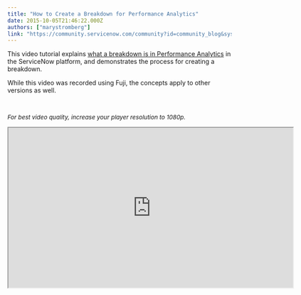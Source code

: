 ```yaml
---
title: "How to Create a Breakdown for Performance Analytics"
date: 2015-10-05T21:46:22.000Z
authors: ["marystromberg"]
link: "https://community.servicenow.com/community?id=community_blog&sys_id=633d6ee5dbd0dbc01dcaf3231f96192d"
---
```

<p>This video tutorial explains <a title="ki.servicenow.com/index.php?title=Creating_Breakdowns#gsc.tab=0" href="http://wiki.servicenow.com/index.php?title=Creating_Breakdowns#gsc.tab=0">what a breakdown is in Performance Analytics</a> in the ServiceNow platform, and demonstrates the process for creating a breakdown.</p><p></p><p>While this video was recorded using Fuji, the concepts apply to other versions as well.</p><p><span style="font-size: 13.3333330154419px;"><br/></span></p><p><span style="font-size: 13.3333330154419px;"><em>For best video quality, increase your player resolution to 1080p.</em></span></p><p></p><p><iframe src="https://youtube.com/embed/dQKShcTXupA" width="640" height="360"/></p><p></p><p>For more information on Performance Analytics, see:</p><p><a href="http://wiki.servicenow.com/index.php?title=Performance_Analytics" title="http://wiki.servicenow.com/index.php?title=Performance_Analytics">Performance Analytics </a></p><p><a href="http://wiki.servicenow.com/index.php?title=Creating_Breakdowns#gsc.tab=0" title="http://wiki.servicenow.com/index.php?title=Creating_Breakdowns#gsc.tab=0">Creating Breakdowns </a></p><p><a __default_attr="194884" __jive_macro_name="thread" class="jive_macro_thread jive_macro" data-orig-content="Can you create a breakdown off of a free text field?" href="/community?id=community_question&sys_id=c29eb665db58dbc01dcaf3231f9619b2" modifiedtitle="true" title="Can you create a breakdown off of a free text field?">Can you create a breakdown off of a free text field?</a></p><p><a title="Breakdown sort order - how to set it to default alphabetical?" __default_attr="190067" __jive_macro_name="thread" class="jive_macro_thread jive_macro" data-orig-content="Breakdown sort order - how to set it to default alphabetical?" href="/community?id=community_question&sys_id=8f0dc769db9cdbc01dcaf3231f9619ed">Breakdown sort order - how to set it to default alphabetical?</a></p><p></p><p>Your feedback helps us better serve you! Did you find this video helpful? Leave us a comment to tell us why or why not.</p>